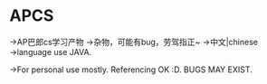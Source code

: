# APCS
→AP巴郎cs学习产物
→杂物，可能有bug，劳驾指正~
→中文|chinese
→language use JAVA.

→For personal use mostly. Referencing OK :D. BUGS MAY EXIST.
